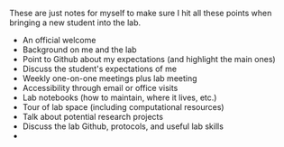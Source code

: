 These are just notes for myself to make sure I hit all these points when bringing a new student into the lab. 


+ An official welcome
+ Background on me and the lab
+ Point to Github about my expectations (and highlight the main ones)
+ Discuss the student's expectations of me
+ Weekly one-on-one meetings plus lab meeting
+ Accessibility through email or office visits
+ Lab notebooks (how to maintain, where it lives, etc.)
+ Tour of lab space (including computational resources)
+ Talk about potential research projects
+ Discuss the lab Github, protocols, and useful lab skills
+ 






